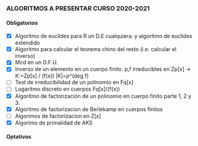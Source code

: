 ### ALGORITMOS A PRESENTAR CURSO 2020-2021
 #### Obligatorios

 - [x] Algoritmo de euclides para R un D.E cualquiera. y algoritmo de euclides extendido
 - [x] Algoritmo para calcular el teorema chino del resto (i.e. calcular el inverso)
 - [x] Mcd en un D.F.U.
 - [x] Inverso de un elemento en un cuerpo finito. p,f irreducibles en Zp[x] -> K:=Zp[x] / (f(x)) |K|=p^(deg f)
 - [ ] Test de irreducibilidad de un polinomio en Fq[x]
 - [ ] Logaritmo discreto en cuerpos Fq[x]/(f(x))
 - [x] Algoritmo de factorización de un polinomio en cuerpo finito parte 1, 2 y 3.
 - [x] Algoritmo de factorizacion de Berlekamp en cuerpos finitos 
 - [ ] Algorimos de factorizacion en Z[x]
 - [x] Algorimo de primalidad de AKS

 #### Optativos
